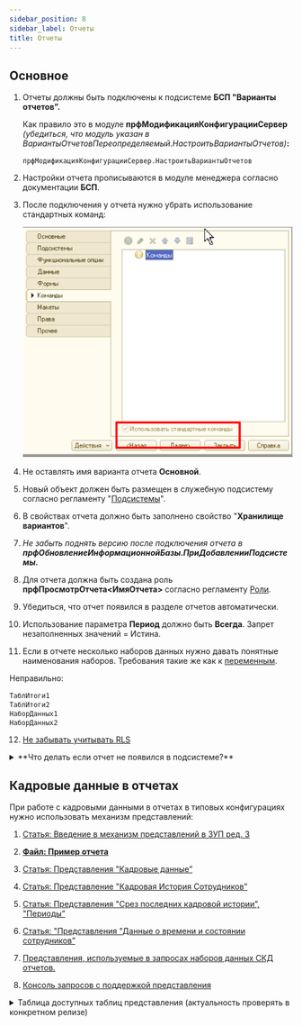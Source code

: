 ```yaml
---
sidebar_position: 8
sidebar_label: Отчеты
title: Отчеты
---
```

## Основное

1. Отчеты должны быть подключены к подсистеме **БСП "Варианты отчетов”.**

    Как правило это в модуле **прфМодификацияКонфигурацииСервер** *(убедиться, что модуль указан в ВариантыОтчетовПереопределяемый.НастроитьВариантыОтчетов)***:**

   ```bsl
   прфМодификацияКонфигурацииСервер.НастроитьВариантыОтчетов
   ```

2. Настройки отчета прописываются в модуле менеджера согласно документации **БСП**.

3. После подключения у отчета нужно убрать использование стандартных команд:

    ![image.png](./img/reports.png)

4. Не оставлять имя варианта отчета **Основной**.

5. Новый объект должен быть размещен в служебную подсистему согласно регламенту "[Подсистемы](subsystem.md)".

6. В свойствах отчета должно быть заполнено свойство "**Хранилище вариантов**".

7. *Не забыть поднять версию после подключения отчета в **прфОбновлениеИнформационнойБазы.ПриДобавленииПодсистемы.***

8. Для отчета должна быть создана роль **прфПросмотрОтчета\<ИмяОтчета\>** согласно регламенту [Роли](roles.md).

9. Убедиться, что отчет появился в разделе отчетов автоматически.

10. Использование параметра **Период** должно быть **Всегда**. Запрет незаполненных значений = Истина.

11. Если в отчете несколько наборов данных нужно давать понятные наименования наборов. Требования такие же как к [переменным](../layout#имена-методов-и-их-описание).

Неправильно:

```bsl
ТаблИтоги1
ТаблИтоги2
НаборДанных1
НаборДанных2
```

12. [Не забывать учитывать RLS](../request#учитывать-rls-при-написании-запросов)

<details>
  <summary>**Что делать если отчет не появился в подсистеме?**</summary>

1. Проверить справочник **ПредопределенныеВариантыОтчетов** в пользовательском режиме и попытаться найти свой отчет. Если отчет есть, идем дальше по пунктам, если нет проблема в коде в подключение.

2. Убедиться, что имя варианта отчета в модуле менеджера соответствует имени в макете СКД на вкладке Настройки.

3. В разделе отчетов в нужной подсистеме проверить в настройках, что отчет есть и у него просто выключена видимость по умолчанию. Такое возможно из-за неудачных попыток добавления, на других базах при обновлении будет все хорошо.

![image.png](./img/reports_section.png)
</details>

## Кадровые данные в отчетах

При работе с кадровыми данными в отчетах в типовых конфигурациях нужно использовать механизм представлений:

1. [Статья: Введение в механизм представлений в ЗУП ред. 3](https://infostart.ru/1c/articles/841337/)

2. **[Файл: Пример отчета](file/testpredstavlenija.erf)**

3. [Статья: Представления "Кадровые данные”](https://www.myblog-1c.ru/%D0%BF%D1%80%D0%B5%D0%B4%D1%81%D1%82%D0%B0%D0%B2%D0%BB%D0%B5%D0%BD%D0%B8%D1%8F-%D0%BA%D0%B0%D0%B4%D1%80%D0%BE%D0%B2%D1%8B%D0%B5-%D0%B4%D0%B0%D0%BD%D0%BD%D1%8B%D0%B5/)

4. [Статья: Представление "Кадровая История Сотрудников”](https://www.myblog-1c.ru/%d0%bf%d1%80%d0%b5%d0%b4%d1%81%d1%82%d0%b0%d0%b2%d0%bb%d0%b5%d0%bd%d0%b8%d0%b5-%d0%ba%d0%b0%d0%b4%d1%80%d0%be%d0%b2%d0%b0%d1%8f-%d0%b8%d1%81%d1%82%d0%be%d1%80%d0%b8%d1%8f-%d1%81%d0%be%d1%82%d1%80/)

5. [Статья: Представления "Срез последних кадровой истории”, "Периоды”](https://www.myblog-1c.ru/%d0%bf%d1%80%d0%b5%d0%b4%d1%81%d1%82%d0%b0%d0%b2%d0%bb%d0%b5%d0%bd%d0%b8%d1%8f-%d0%bf%d0%b5%d1%80%d0%b8%d0%be%d0%b4%d1%8b-%d1%81%d1%80%d0%b5%d0%b7-%d0%bf%d0%be%d1%81%d0%bb%d0%b5%d0%b4%d0%bd%d0%b8/)

6. [Статья: "Представления "Данные о времени и состоянии сотрудников”](https://www.myblog-1c.ru/%D0%BF%D1%80%D0%B5%D0%B4%D1%81%D1%82%D0%B0%D0%B2%D0%BB%D0%B5%D0%BD%D0%B8%D1%8F-%D0%B4%D0%B0%D0%BD%D0%BD%D1%8B%D0%B5-%D0%BE-%D0%B2%D1%80%D0%B5%D0%BC%D0%B5%D0%BD%D0%B8-%D0%B8-%D1%81%D0%BE%D1%81%D1%82/)

7. [Представления, используемые в запросах наборов данных СКД отчетов.](https://its.1c.ru/db/metod81#content:7329:hdoc)

8. [Консоль запросов с поддержкой представления](https://infostart.ru/1c/tools/1149456/)

<details>
  <summary>Таблица доступных таблиц представления (актуальность проверять в конкретном релизе)</summary>

| Имя представления |
|----------|
|ПОМЕСТИТЬ Представления_КадровыеДанныеСотрудников|
|ПОМЕСТИТЬ Представления_КадровыеДанныеСотрудниковАнализНачисленийИУдержаний|
|ПОМЕСТИТЬ Представления_МестоВСтруктуреПредприятия|
|ПОМЕСТИТЬ Представления_ОтработанноеВремя|
|ПОМЕСТИТЬ Представления_Периоды|
|ПОМЕСТИТЬ Представления_ПодразделенияСортировкиСотрудников|
|ПОМЕСТИТЬ Представления_СвойстваСтатейФинансирования|
|ПОМЕСТИТЬ Представления_ШтатноеРасписание|
|ПОМЕСТИТЬ Представления_ДанныеУчетаВремениИСостоянийСотрудников|
|ПОМЕСТИТЬ Представления_КадровыеДанныеСотрудников|
|ПОМЕСТИТЬ Представления_КадровыеДанныеСотрудников_ВсеКадровыеДанные|
|ПОМЕСТИТЬ Представления_КадровыеДанныеСотрудников_Зарплата|
|ПОМЕСТИТЬ Представления_КадровыеДанныеСотрудников_ПриПриеме|
|ПОМЕСТИТЬ Представления_КадровыеДанныеСотрудников_СотрудникиОтчета|
|ПОМЕСТИТЬ Представления_КадровыеДанныеСотрудников_ФОТ|
|ПОМЕСТИТЬ Представления_КадровыеДанныеФизическихЛиц|
|ПОМЕСТИТЬ Представления_Периоды|
|ПОМЕСТИТЬ Представления_Периоды_Месяца|
|ПОМЕСТИТЬ Представления_Периоды_МесяцыОтчета|
|ПОМЕСТИТЬ Представления_ПлановоеВремя|
|ПОМЕСТИТЬ Представления_ПлановыеНачисленияСотрудников|
|ПОМЕСТИТЬ Представления_ПлановыеУдержанияСотрудников|
|ПОМЕСТИТЬ Представления_СвойстваСтатейФинансирования|
|ПОМЕСТИТЬ Представления_СрезПоследних_ВидыЗанятостиСотрудников|
|ПОМЕСТИТЬ Представления_СрезПоследних_ГрафикРаботыСотрудников|
|ПОМЕСТИТЬ Представления_СрезПоследних_ЗначенияПериодическихПоказателейРасчетаЗарплатыСотрудников|
|ПОМЕСТИТЬ Представления_СрезПоследних_КадроваяИсторияСотрудников|
|ПОМЕСТИТЬ Представления_СрезПоследних_ПлановыйФОТ|
|ПОМЕСТИТЬ Представления_СрезПоследних_ПрименениеДополнительныхПериодическихПоказателейРасчетаЗарплатыСотрудников|
|ПОМЕСТИТЬ Представления_СрезПоследних_СведенияОбИнвалидностиФизическихЛиц|
|ПОМЕСТИТЬ Представления_СтажиСотрудников|
|ПОМЕСТИТЬ Представления_ТаблицаРегистра_ВидыЗанятостиСотрудников|
|ПОМЕСТИТЬ Представления_ТаблицаРегистра_ГрафикРаботыСотрудников|
|ПОМЕСТИТЬ Представления_ТаблицаРегистра_КадроваяИсторияСотрудников|
|ПОМЕСТИТЬ Представления_ТаблицаРегистра_ПлановыеНачисления|
|ПОМЕСТИТЬ Представления_ТаблицаРегистра_ПлановыйФОТ|
|ПОМЕСТИТЬ Представления_ТаблицаРегистра_СведенияОбИнвалидностиФизическихЛиц|
|ПОМЕСТИТЬ Представления_ТаблицаРегистра_СостоянияВБракеФизическихЛиц|
|ПОМЕСТИТЬ Представления_ТекущаяКадроваяРасстановка|
|ПОМЕСТИТЬ Представления_ФактическиеОтпускаСотрудников|
|ПОМЕСТИТЬ Представления_ШтатноеРасписание|
|ПОМЕСТИТЬ Представления_ШтатноеРасписание_КонецПериода|
|ПОМЕСТИТЬ Представления_ШтатноеРасписание_НачалоПериода|

</details>
